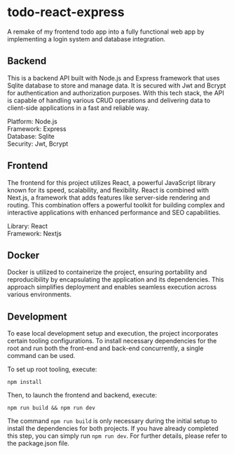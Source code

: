 # todo-react-express
A remake of my frontend todo app into a fully functional web app by implementing a login system and database integration.

## Backend
This is a backend API built with Node.js and Express framework that uses Sqlite database to store and manage data. It is secured with Jwt and Bcrypt for authentication and authorization purposes. With this tech stack, the API is capable of handling various CRUD operations and delivering data to client-side applications in a fast and reliable way.

Platform: Node.js <br/>
Framework: Express <br/>
Database: Sqlite <br/>
Security: Jwt, Bcrypt <br/>

## Frontend
The frontend for this project utilizes React, a powerful JavaScript library known for its speed, scalability, and flexibility. React is combined with Next.js, a framework that adds features like server-side rendering and routing. This combination offers a powerful toolkit for building complex and interactive applications with enhanced performance and SEO capabilities.

Library: React <br/>
Framework: Nextjs

## Docker
Docker is utilized to containerize the project, ensuring portability and reproducibility by encapsulating the application and its dependencies. This approach simplifies deployment and enables seamless execution across various environments.

## Development
To ease local development setup and execution, the project incorporates certain tooling configurations. To install necessary dependencies for the root and run both the front-end and back-end concurrently, a single command can be used.

To set up root tooling, execute:
```
npm install
```

Then, to launch the frontend and backend, execute:
```
npm run build && npm run dev
```

The command `npm run build` is only necessary during the initial setup to install the dependencies for both projects. If you have already completed this step, you can simply run `npm run dev`. For further details, please refer to the package.json file.